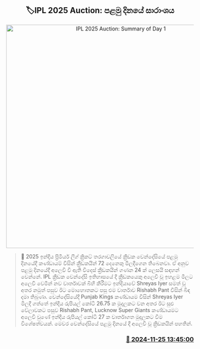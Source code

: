 <p align='center'><b><h2 align='center' title='IPL 2025 Auction: Summary of Day 1'>🏷IPL 2025 Auction: පළමු දිනයේ සාරාංශය</h2></b></p>
<p align='center'><img src='https://helakuru.sgp1.cdn.digitaloceanspaces.com/esana/images/lib/ipl-auction-update-archived.jpg' width='600' alt='IPL 2025 Auction: Summary of Day 1'></p>

>📝 2025 ඉන්දීය ප්‍රිමියර් ලීග් ක්‍රිකට් තරගාවලියේ ක්‍රීඩක වෙන්දේසියේ පළමු දිනයේදී කණ්ඩායම් විසින් ක්‍රීඩකයින් 72 දෙනෙකු මිලදීගෙන තිබෙනවා.
ඒ අනුව පළමු දිනයේදී අලෙවි වී ඇති විදෙස් ක්‍රීඩකයින් ගණන 24 ක් ලෙසයි සඳහන් වෙන්නේ.
IPL ක්‍රීඩක වෙන්දේසි ඉතිහාසයේ දී ක්‍රීඩකයෙකු අලෙවි වූ ඉහළම මිලට අලෙවි වෙමින් නව වාර්තාවක් බිහි කිරීමට ඉන්දියාවේ Shreyas Iyer සමත් වූ අතර නමුත් පසුව ඊට මොහොතකට පසු එම වාර්තාව Rishabh Pant විසින් බිඳ දමා තිබුණා.
වෙන්දේසියේදී Punjab Kings කණ්ඩායම විසින් Shreyas Iyer මිලදී ගත්තේ ඉන්දීය රුපියල් කෝටි 26.75 ක මුදලකට වන අතර ඊට සුළු වේලාවකට පසුව Rishabh Pant, Lucknow Super Giants කණ්ඩායමට අලෙවි වුණේ ඉන්දීය රුපියල් කෝටි 27 ක වාර්තාගත මුදලකට වීම විශේෂත්වයක්.
මෙවර වෙන්දේසියේ පළමු දිනයේ දී අලෙවි වූ ක්‍රීඩකයින් පහතින්.


<h3 align='right'><a href='https://www.helakuru.lk/esana/p/105413/'>📅 2024-11-25 13:45:00</a></h3>

